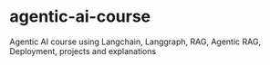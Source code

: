 # agentic-ai-course
Agentic AI course using Langchain, Langgraph, RAG, Agentic RAG, Deployment, projects and explanations
